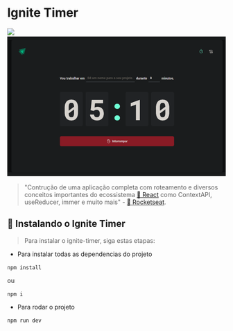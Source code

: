 # Ignite Timer
<img src="https://img.shields.io/badge/React-20232A?style=for-the-badge&logo=react&logoColor=61DAFB" />

<img src="img/Timer.png" alt="Timer com o tempo de 5 minutos e 10 segundos marcados">

> "Contrução de uma aplicação completa com roteamento e diversos conceitos importantes do ecossistema [🔗 React](https://pt-br.legacy.reactjs.org/docs/getting-started.html) como ContextAPI, useReducer, immer e muito mais" - [🔗 Rocketseat](https://www.rocketseat.com.br/ignite).

## 🚀 Instalando o Ignite Timer

> Para instalar o ignite-timer, siga estas etapas:

- Para instalar todas as dependencias do projeto
```
npm install
```
ou
```
npm i
```

- Para rodar o projeto
```
npm run dev
```

